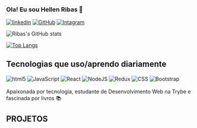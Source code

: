 ### Ola! Eu sou Hellen Ribas 🚀

[![linkedin](https://img.shields.io/badge/LinkedIn-0077B5?style=for-the-badge&logo=linkedin&logoColor=white)](https://www.linkedin.com/in/hellenribas/)
[![GitHub](	https://img.shields.io/badge/GitHub-100000?style=for-the-badge&logo=github&logoColor=white)](https://github.com/hellenribas)
[![Intagram](https://img.shields.io/badge/Instagram-E4405F?style=for-the-badge&logo=instagram&logoColor=white)](https://www.instagram.com/hellenderibeiror/)


![Ribas's GitHub stats](https://github-readme-stats.vercel.app/api?username=hellenribas&show_icons=true&theme=dracula)

[![Top Langs](https://github-readme-stats.vercel.app/api/top-langs/?username=hellenribas&layout=compact)](https://github.com/anuraghazra/github-readme-stats)

## Tecnologias que uso/aprendo diariamente 

<div>
  <img align='center' alt='html5' src='https://img.shields.io/badge/HTML5-E34F26?style=for-the-badge&logo=html5&logoColor=white' />
   <img align='center' alt='JavaScript' src='https://img.shields.io/badge/JavaScript-323330?style=for-the-badge&logo=javascript&logoColor=F7DF1E' />
  <img align='center' alt='React' src='https://img.shields.io/badge/React-20232A?style=for-the-badge&logo=react&logoColor=61DAFB' />
  <img align='center' alt='NodeJS' src='https://img.shields.io/badge/Node.js-43853D?style=for-the-badge&logo=node.js&logoColor=white' />
  <img align='center' alt='Redux' src='https://img.shields.io/badge/Redux-593D88?style=for-the-badge&logo=redux&logoColor=white' />
  <img align='center' alt='CSS' src='https://img.shields.io/badge/CSS-239120?&style=for-the-badge&logo=css3&logoColor=white' />
  <img align='center' alt='Bootstrap' src='https://img.shields.io/badge/Bootstrap-563D7C?style=for-the-badge&logo=bootstrap&logoColor=white' />
  	
   </div><br />
 Apaixonada por tecnologia, estudante de Desenvolvimento Web na Trybe e fascinada por livros 📚

  ## PROJETOS 

